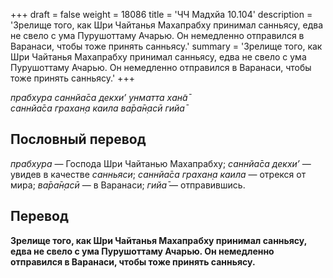 +++
draft = false
weight = 18086
title = 'ЧЧ Мадхйа 10.104'
description = 'Зрелище того, как Шри Чайтанья Махапрабху принимал санньясу, едва не свело с ума Пурушоттаму Ачарью. Он немедленно отправился в Варанаси, чтобы тоже принять санньясу.'
summary = 'Зрелище того, как Шри Чайтанья Махапрабху принимал санньясу, едва не свело с ума Пурушоттаму Ачарью. Он немедленно отправился в Варанаси, чтобы тоже принять санньясу.'
+++

_прабхура саннйа̄са декхи’ унматта хан̃а̄  
саннйа̄са грахан̣а каила ва̄ра̄н̣асӣ гийа̄_

## Пословный перевод

_прабхура_ — Господа Шри Чайтанью Махапрабху; _саннйа̄са_ _декхи’_ — увидев в качестве _санньяси_; _саннйа̄са_ _грахан̣а_ _каила_ — отрекся от мира; _ва̄ра̄н̣асӣ_ — в Варанаси; _гийа̄_ — отправившись.

## Перевод

**Зрелище того, как Шри Чайтанья Махапрабху принимал санньясу, едва не свело с ума Пурушоттаму Ачарью. Он немедленно отправился в Варанаси, чтобы тоже принять санньясу.**
